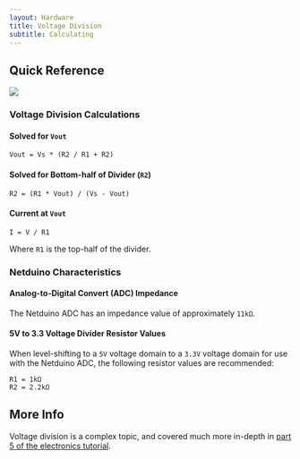 ```yaml
---
layout: Hardware
title: Voltage Division
subtitle: Calculating
---
```


## Quick Reference

![](/Hardware/Tutorials/Electronics/Part5/Support_Files/Voltage_Divider_Equation.svg)

### Voltage Division Calculations

#### Solved for `Vout`

```
Vout = Vs * (R2 / R1 + R2)
```

#### Solved for Bottom-half of Divider (`R2`)

```
R2 = (R1 * Vout) / (Vs - Vout)
```

#### Current at `Vout`

```
I = V / R1
```

Where `R1` is the top-half of the divider.

### Netduino Characteristics

#### Analog-to-Digital Convert (ADC) Impedance

The Netduino ADC has an impedance value of approximately `11kΩ`.


#### 5V to 3.3 Voltage Divider Resistor Values

When level-shifting to a `5V` voltage domain to a `3.3V` voltage domain for use with the Netduino ADC, the following resistor values are recommended:

```
R1 = 1kΩ
R2 = 2.2kΩ
```

## More Info

Voltage division is a complex topic, and covered much more in-depth in [part 5 of the electronics tutorial](/Hardware/Tutorials/Electronics/Part5/DC_Circuits/).
